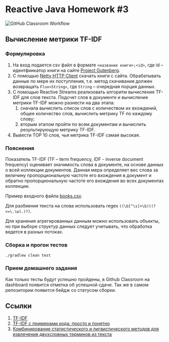 # Reactive Java Homework #3

![GitHub Classroom Workflow](../../workflows/GitHub%20Classroom%20Workflow/badge.svg?branch=master)

## Вычисление метрики TF-IDF

### Формулировка

1. На вход подается csv файл в формате `<название книги>;<id>`, где id – идентфиикатор книги на
   сайте [Project Gutenberg](https://www.gutenberg.org/).
2. С помощью [Netty HTTP Client](https://projectreactor.io/docs/netty/release/reference/index.html#http-client) скачать
   книги с сайта. Обрабатывать данные по мере их поступления, т.е. метод скачивания должен возвращать `Flux<String>`,
   где `String` – очередная порция данных.
3. С помощью Reactive Streams реализовать алгоритм вычисления TF-IDF для слов текста. Подсчет слов в документе и
   вычисление метрики TF-IDF можно разнести на два этапа:
    1. сначала вычислить список слов с количеством их вхождений, общее количество слов, вычислить метрику TF по каждому
       слову;
    2. вторым этапом пройти по всем документам и вычислить результирующую метрику TF-IDF.
4. Вывести TOP 10 слов, чья метрика TF-IDF самая высокая.

### Пояснения

Показатель TF-IDF (TF – term frequency, IDF - inverse document frequency) оценивает значимость слова в документе, на
основе данных о всей коллекции документов. Данная мера определяет вес слова за величину пропорциональную частоте его
вхождения в документ и обратно пропорциональную частоте его вхождения во всех документах коллекции.

Пример входного файла [books.csv](src/test/resources/books.csv).

Для разбиения текста на слова использовать regex `((\b[^\s]+\b)((?<=\.\w).)?)`.

Для хранения агрегированных данным можно использовать объекты, но при выборе структур данных следует учитывать, что
обработка ведется в разных потоках.

### Сборка и прогон тестов

```shell
./gradlew clean test
```

### Прием домашнего задания

Как только тесты будут успешно пройдены, в Github Classroom на dashboard появится отметка об успешной сдаче. Так же в
самом репозитории появится бейдж со статусом сборки.

## Ссылки

1. [TF-IDF](https://en.wikipedia.org/wiki/Tf%E2%80%93idf)
2. [TF-IDF с примерами кода: просто и понятно](http://nlpx.net/archives/57)
3. [Комбинирование статистического и лигвистического методов для извлечения двухсловных терминов из текста](http://apu.npomars.com/images/pdf/34_11.pdf)
